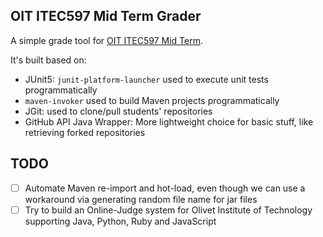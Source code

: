 ## OIT ITEC597 Mid Term Grader

A simple grade tool for [OIT ITEC597 Mid Term](https://github.com/ny83427/itec597-mid-term).

It's built based on:
+ JUnit5: `junit-platform-launcher` used to execute unit tests programmatically
+ `maven-invoker` used to build Maven projects programmatically
+ JGit: used to clone/pull students' repositories
+ GitHub API Java Wrapper: More lightweight choice for basic stuff, like retrieving forked repositories

## TODO
* [ ] Automate Maven re-import and hot-load, even though we can use a workaround via generating random file name for jar files
* [ ] Try to build an Online-Judge system for Olivet Institute of Technology supporting Java, Python, Ruby and JavaScript